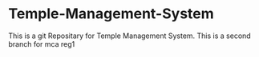 # Temple-Management-System
This is a git Repositary for Temple Management System.
This is a second branch for mca reg1
